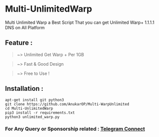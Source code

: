# Multi-UnlimitedWarp
Multi Unlimited Warp a Best Script That you can get Unlimited Warp+ 1.1.1.1 DNS on All Platform

## Feature : 

> ~> Unlimited Get Warp + Per 1GB

> ~> Fast & Good Design 

> ~> Free to Use !

## Installation :

```
apt-get install git python3
git clone https://github.com/AnukarOP/Multi-WarpUnlimited
cd Multi-UnlimitedWarp
pip3 install -r requirements.txt
python3 unlimited_warp.py
```

### For Any Query or Sponsorship related : [Telegram Connect](https://telegram.me/AnukarOP)
